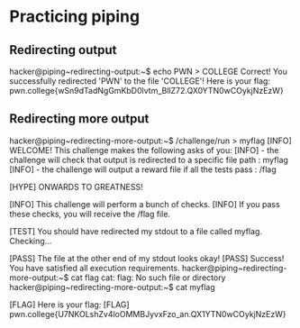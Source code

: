 # Practicing piping
## Redirecting output
hacker@piping~redirecting-output:~$ echo PWN > COLLEGE
Correct! You successfully redirected 'PWN' to the file 'COLLEGE'! Here is your 
flag:
pwn.college{wSn9dTadNgGmKbD0lvtm_BllZ72.QX0YTN0wCOykjNzEzW}

## Redirecting more output
hacker@piping~redirecting-more-output:~$ /challenge/run > myflag
[INFO] WELCOME! This challenge makes the following asks of you:
[INFO] - the challenge will check that output is redirected to a specific file path : myflag
[INFO] - the challenge will output a reward file if all the tests pass : /flag

[HYPE] ONWARDS TO GREATNESS!

[INFO] This challenge will perform a bunch of checks.
[INFO] If you pass these checks, you will receive the /flag file.

[TEST] You should have redirected my stdout to a file called myflag. Checking...

[PASS] The file at the other end of my stdout looks okay!
[PASS] Success! You have satisfied all execution requirements.
hacker@piping~redirecting-more-output:~$ cat flag
cat: flag: No such file or directory
hacker@piping~redirecting-more-output:~$ cat myflag

[FLAG] Here is your flag:
[FLAG] pwn.college{U7NKOLshZv4loOMMBJyvxFzo_an.QX1YTN0wCOykjNzEzW}
